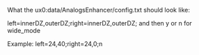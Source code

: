 What the ux0:data/AnalogsEnhancer/config.txt should look like:

left=innerDZ,outerDZ;right=innerDZ,outerDZ; and then y or n for wide_mode

Example:
left=24,40;right=24,0;n
